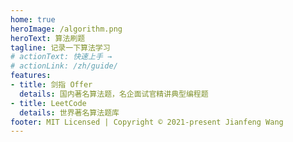 ```yaml
---
home: true
heroImage: /algorithm.png
heroText: 算法刷题
tagline: 记录一下算法学习
# actionText: 快速上手 →
# actionLink: /zh/guide/
features:
- title: 剑指 Offer
  details: 国内著名算法题，名企面试官精讲典型编程题
- title: LeetCode
  details: 世界著名算法题库
footer: MIT Licensed | Copyright © 2021-present Jianfeng Wang
---
```

